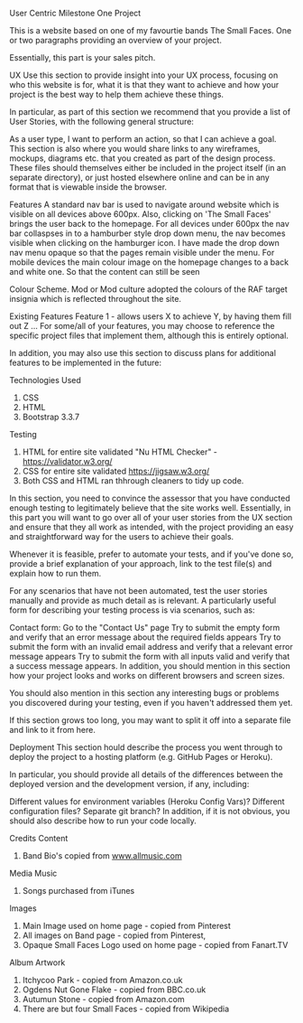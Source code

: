 User Centric Milestone One Project

This is a website based on one of my favourtie bands The Small Faces. 
One or two paragraphs providing an overview of your project.

Essentially, this part is your sales pitch.

UX
Use this section to provide insight into your UX process, focusing on who this website is for, what it is that they want to achieve and how your project is the best way to help them achieve these things.

In particular, as part of this section we recommend that you provide a list of User Stories, with the following general structure:

As a user type, I want to perform an action, so that I can achieve a goal.
This section is also where you would share links to any wireframes, mockups, diagrams etc. that you created as part of the design process. These files should themselves either be included in the project itself (in an separate directory), or just hosted elsewhere online and can be in any format that is viewable inside the browser.

Features
A standard nav bar is used to navigate around website which is visible on all devices above 600px. Also, clicking on 'The Small Faces' brings the user back to the homepage.
For all devices under 600px the nav bar collaspses in to a hamburber style drop down menu, the nav becomes visible when clicking on the hamburger icon.
I have made the drop down nav menu opaque so that the pages remain visible under the menu.
For mobile devices the main colour image on the homepage changes to a back and white one. So that the content can still be seen 

Colour Scheme.
Mod or Mod culture adopted the colours of the RAF target insignia which is reflected throughout the site.

Existing Features
Feature 1 - allows users X to achieve Y, by having them fill out Z
...
For some/all of your features, you may choose to reference the specific project files that implement them, although this is entirely optional.

In addition, you may also use this section to discuss plans for additional features to be implemented in the future:

Technologies Used
1. CSS
2. HTML
3. Bootstrap 3.3.7

Testing
1. HTML for entire site validated  "Nu HTML Checker" - https://validator.w3.org/
2. CSS for entire site validated https://jigsaw.w3.org/
3. Both CSS and HTML ran thhrough cleaners to tidy up code.


In this section, you need to convince the assessor that you have conducted enough testing to legitimately believe that the site works well. Essentially, in this part you will want to go over all of your user stories from the UX section and ensure that they all work as intended, with the project providing an easy and straightforward way for the users to achieve their goals.

Whenever it is feasible, prefer to automate your tests, and if you've done so, provide a brief explanation of your approach, link to the test file(s) and explain how to run them.

For any scenarios that have not been automated, test the user stories manually and provide as much detail as is relevant. A particularly useful form for describing your testing process is via scenarios, such as:

Contact form:
Go to the "Contact Us" page
Try to submit the empty form and verify that an error message about the required fields appears
Try to submit the form with an invalid email address and verify that a relevant error message appears
Try to submit the form with all inputs valid and verify that a success message appears.
In addition, you should mention in this section how your project looks and works on different browsers and screen sizes.

You should also mention in this section any interesting bugs or problems you discovered during your testing, even if you haven't addressed them yet.

If this section grows too long, you may want to split it off into a separate file and link to it from here.

Deployment
This section hould describe the process you went through to deploy the project to a hosting platform (e.g. GitHub Pages or Heroku).

In particular, you should provide all details of the differences between the deployed version and the development version, if any, including:

Different values for environment variables (Heroku Config Vars)?
Different configuration files?
Separate git branch?
In addition, if it is not obvious, you should also describe how to run your code locally.

Credits
Content

1. Band Bio's copied from www.allmusic.com

Media
Music
1. Songs purchased from iTunes

Images
1. Main Image used on home page - copied from Pinterest
2. All images on Band page - copied from Pinterest, 
3. Opaque Small Faces Logo used on home page - copied from Fanart.TV

Album Artwork
1. Itchycoo Park - copied from Amazon.co.uk
2. Ogdens Nut Gone Flake - copied from BBC.co.uk
3. Autumun Stone - copied from Amazon.com
4. There are but four Small Faces - copied from Wikipedia
